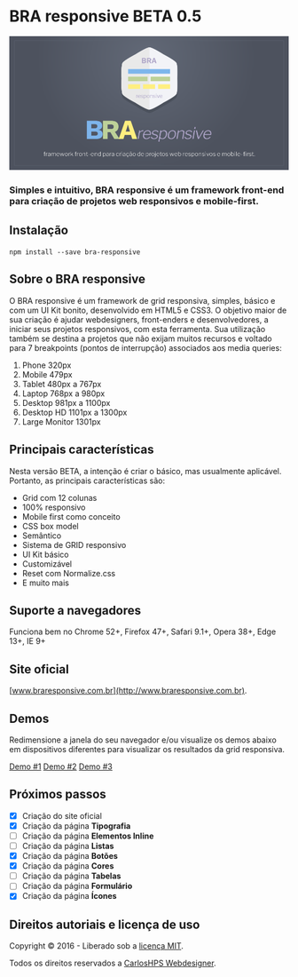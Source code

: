 # BRA responsive BETA 0.5

![BRA responsive](https://github.com/carloshps/BRA-responsive/blob/master/img/bra-responsive-framework-carloshps-github.png)

### Simples e intuitivo, BRA responsive é um framework front-end para criação de projetos web responsivos e mobile-first.

## Instalação

`npm install --save bra-responsive`

## Sobre o BRA responsive

O BRA responsive é um framework de grid responsiva, simples, básico e com um UI Kit bonito, desenvolvido em HTML5 e CSS3. O objetivo maior de sua criação é ajudar webdesigners, front-enders e desenvolvedores, a iniciar seus projetos responsivos, com esta ferramenta. Sua utilização também se destina a projetos que não exijam muitos recursos e voltado para 7 breakpoints (pontos de interrupção) associados aos media queries:

1. Phone 320px 
2. Mobile 479px
3. Tablet 480px a 767px 
4. Laptop 768px a 980px 
5. Desktop 981px a 1100px
6. Desktop HD 1101px a 1300px 
7. Large Monitor 1301px 

## Principais características

Nesta versão BETA, a intenção é criar o básico, mas usualmente aplicável. Portanto, as principais características são:

- Grid com 12 colunas
- 100% responsivo
- Mobile first como conceito
- CSS box model
- Semântico
- Sistema de GRID responsivo
- UI Kit básico
- Customizável
- Reset com Normalize.css
- E muito mais

## Suporte a navegadores

Funciona bem no Chrome 52+, Firefox 47+, Safari 9.1+, Opera 38+, Edge 13+, IE 9+

## Site oficial
[www.braresponsive.com.br](http://www.braresponsive.com.br).

## Demos

Redimensione a janela do seu navegador e/ou visualize os demos abaixo em dispositivos diferentes para visualizar os resultados da grid responsiva.

[Demo #1](http://braresponsive.com.br/demos/demo-01.html) [Demo #2](http://braresponsive.com.br/demos/demo-02.html) [Demo #3](http://braresponsive.com.br/demos/demo-03.html)

## Próximos passos

- [x] Criação do site oficial
- [x] Criação da página **Tipografia**
- [ ] Criação da página **Elementos Inline**
- [ ] Criação da página **Listas**
- [x] Criação da página **Botões**
- [x] Criação da página **Cores**
- [ ] Criação da página **Tabelas**
- [ ] Criação da página **Formulário**
- [x] Criação da página **Ícones**

## Direitos autoriais e licença de uso

Copyright &copy; 2016 - Liberado sob a [licença MIT](https://opensource.org/licenses/MIT).

Todos os direitos reservados a [CarlosHPS Webdesigner](http://www.carloshps.com.br).
